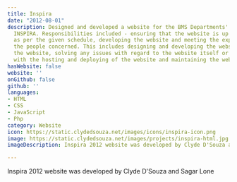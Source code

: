 ```yaml
---
title: Inspira
date: "2012-08-01"
description: Designed and developed a website for the BMS Departments'' annual festival
  INSPIRA. Responsibilities included - ensuring that the website is up and running
  as per the given schedule, developing the website and meeting the expectations of
  the people concerned. This includes designing and developing the website, deploying
  the website, solving any issues with regard to the website itself or any issues
  with the hosting and deploying of the website and maintaining the website
hasWebsite: false
website: ''
onGithub: false
github: ''
languages:
- HTML
- CSS
- JavaScript
- Php
category: Website
icon: https://static.clydedsouza.net/images/icons/inspira-icon.png
image: https://static.clydedsouza.net/images/projects/inspira-html.jpg
imageDescription: Inspira 2012 website was developed by Clyde D'Souza and Sagar Lone

---
```


Inspira 2012 website was developed by Clyde D'Souza and Sagar Lone